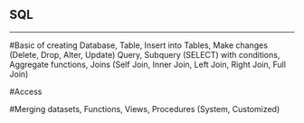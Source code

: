 ## SQL
---------------------------------------------------------------------
#Basic of creating Database, Table, Insert into Tables, Make changes (Delete, Drop, Alter, Update)
Query, Subquery (SELECT) with conditions,
Aggregate functions,
Joins (Self Join, Inner Join, Left Join, Right Join, Full Join)

#Access

#Merging datasets,
Functions,
Views,
Procedures (System, Customized)
